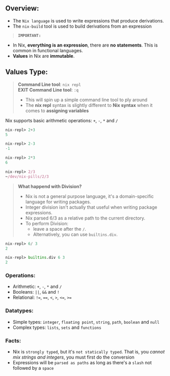 ## Overview:
* The `Nix language` is used to write expressions that produce derivations.
* The `nix-build` tool is used to build derivations from an expression

> **`IMPORTANT:`**
- In Nix, **everything is an expression**, there are **no statements**. This is common in functional languages.
- **Values** in Nix are **immutable**.

## Values Type:

> **Command Line tool**: `nix repl`<br>
> **EXIT Command Line tool**: `:q`<br>
> * This will spin up a simple command line tool to ply around
> * The **nix repl** syntax is slightly different to **Nix syntax** when it comes to **assigning variables**<br>

Nix supports basic arithmetic operations: `+`, `-`, `*` and `/`
```nix
nix-repl> 2+3
5

nix-repl> 2-3
-1

nix-repl> 2*3
6

nix-repl> 2/3
~/dev/nix-pills/2/3
```

> **What happend with Division?**<br>
> * Nix is not a general purpose language, it's a domain-specific language for writing packages.
> * Integer division isn't actually that useful when writing package expressions.
> * Nix parsed 6/3 as a relative path to the current directory.
> * To perform Division:
>   *  leave a space after the `/`.
>   *  Alternatively, you can use `builtins.div`.

```nix
nix-repl> 6/ 3
2

nix-repl> builtins.div 6 3
2
```

### Operations:

- Arithmetic: `+`, `-`, `*` and `/ `
- Booleans: `||`, `&&` and `!`
- Relational: `!=`, `==`, `<`, `>`, `<=`, `>=`

### Datatypes:

- Simple types:  `integer`, `floating point`, `string`, `path`, `boolean` and `null`
- Complex types: `lists`, `sets` and `functions`

### Facts:

- Nix is `strongly typed`, but it's `not statically typed`. That is, you *cannot mix strings and integers*, you must first do the conversion
- Expressions will be `parsed as paths` as long as there's a `slash` not followed by a `space`